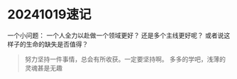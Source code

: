 # 20241019速记



一个小问题：
    一个人全力以赴做一个领域更好？
    还是多个主线更好呢？
    或者说这样子的生命的缺失是否值得？


> 努力坚持一件事情，总会有所收获。一定要坚持啊。
> 多多的学吧，浅薄的灵魂甚是无趣









